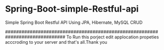 # Spring-Boot-simple-Restful-api
Simple Spring Boot Restful API Using JPA, Hibernate, MySQL CRUD

##############################################################################
To Run this porject edit applocation propeties acccroding to your server and that's all.Thank you 

